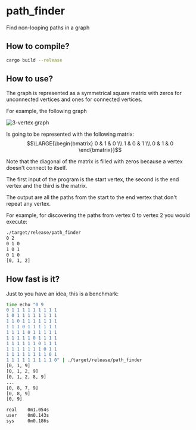# path_finder

Find non-looping paths in a graph

## How to compile?

```sh
cargo build --release
```

## How to use?

The graph is represented as a symmetrical square matrix with zeros for unconnected vertices and ones for connected vertices.

For example, the following graph

![3-vertex graph](https://user-images.githubusercontent.com/62714153/181908761-53dcf94a-a474-4bfe-b64f-8fe9d01f16c4.png)

Is going to be represented with the following matrix:
$$\LARGE{\begin{bmatrix} 0 & 1 & 0 \\\ 1 & 0 & 1 \\\ 0 & 1 & 0 \end{bmatrix}}$$

Note that the diagonal of the matrix is filled with zeros because a vertex doesn't connect to itself.

The first input of the program is the start vertex, the second is the end vertex and the third is the matrix.

The output are all the paths from the start to the end vertex that don't repeat any vertex.

For example, for discovering the paths from vertex $0$ to vertex $2$ you would execute:

```sh
./target/release/path_finder
0 2
0 1 0
1 0 1
0 1 0
[0, 1, 2]
```

## How fast is it?

Just to you have an idea, this is a benchmark:

```sh
time echo "0 9
0 1 1 1 1 1 1 1 1 1
1 0 1 1 1 1 1 1 1 1
1 1 0 1 1 1 1 1 1 1
1 1 1 0 1 1 1 1 1 1
1 1 1 1 0 1 1 1 1 1
1 1 1 1 1 0 1 1 1 1
1 1 1 1 1 1 0 1 1 1
1 1 1 1 1 1 1 0 1 1
1 1 1 1 1 1 1 1 0 1
1 1 1 1 1 1 1 1 1 0" | ./target/release/path_finder
[0, 1, 9]
[0, 1, 2, 9]
[0, 1, 2, 8, 9]
...
[0, 8, 7, 9]
[0, 8, 9]
[0, 9]

real    0m1.054s
user    0m0.143s
sys     0m0.186s
```
